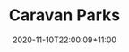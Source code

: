 ---
id: ""
title: "Caravan Parks"
slug: "caravan-parks"
draft: "false"
date: "2020-11-10T22:00:09+11:00"
---